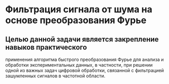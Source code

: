 # Фильтрация сигнала от шума на основе преобразования Фурье
## Целью данной задачи является закрепление навыков практического
применения алгоритма быстрого преобразования Фурье для анализа и
обработки экспериментальных данных, в частности, при решении одной из
важных задач цифровой обработки, связанной с фильтрацией зашумленных
сигналов в частотной области. 

